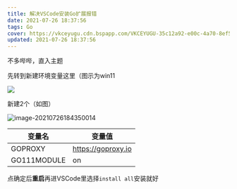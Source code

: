 ```yaml
---
title: 解决VSCode安装Go扩展报错
date: 2021-07-26 18:37:56
tags: Go
cover: https://vkceyugu.cdn.bspapp.com/VKCEYUGU-35c12a92-e00c-4a70-8ef5-7bc728310bb5/5853dfa2-1aa3-49f1-bd68-60e86bcd6b58.png
updated: 2021-07-26 18:37:56
---
```


不多哔哔，直入主题

先转到新建环境变量这里（图示为win11

![](https://asstes.thun888.xyz/file/pic-bed/2021/07/70d23cfa483b297e2dd987502cc7e683.webp)

新建2个（如图）

![image-20210726184350014](https://asstes.thun888.xyz/file/pic-bed/2021/09/ad8580f69486b02efda6957d9714ddd7.webp)

| 变量名      | 变量值             |
| ----------- | ------------------ |
| GOPROXY     | https://goproxy.io |
| GO111MODULE | on                 |

点确定后**重启**再进VSCode里选择`install all`安装就好

